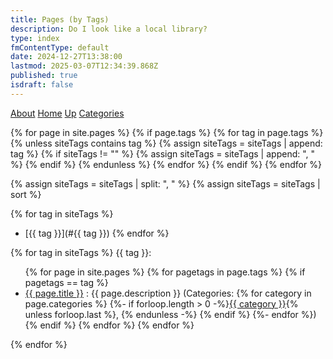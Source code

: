 ```yaml
---
title: Pages (by Tags)
description: Do I look like a local library?
type: index
fmContentType: default
date: 2024-12-27T13:38:00
lastmod: 2025-03-07T12:34:39.868Z
published: true
isdraft: false
---
```


<!-- markdownlint-disable MD033 MD032 --->
<a href="/about">About</a>
<a href="/">Home</a>
<a href="/content.html">Up</a>
<a href="/pages/">Categories</a>

<!--- cSpell:disable --->
{% for page in site.pages %}
  {% if page.tags %}
    {% for tag in page.tags %}
      {% unless siteTags contains tag %}
        {% assign siteTags = siteTags | append: tag %}
        {% if siteTags != "" %}
          {% assign siteTags = siteTags | append: ", " %}
        {% endif %}
      {% endunless %}
    {% endfor %}
  {% endif %}
{% endfor %}

{% assign siteTags = siteTags | split: ", " %}
{% assign siteTags = siteTags | sort %}

{% for tag in siteTags %}
* [{{ tag }}](#{{ tag }})
{% endfor %}

{% for tag in siteTags %}
<a name="{{ tag }}">{{ tag }}</a>:<br>
<ul>
  {% for page in site.pages %}
    {% for pagetags in page.tags %}
      {% if pagetags == tag %}
        <li><a href="{{ page.url }}">{{ page.title }}</a> : {{ page.description }}
          (Categories: {% for category in page.categories %}
            {%- if forloop.length > 0 -%}<a href="https://tlourey.github.io/pages/#{{ category }}">{{ category }}</a>{% unless forloop.last %}, {% endunless -%} {% endif %}
          {%- endfor %})
        </li>
      {% endif %}
    {% endfor %}
  {% endfor %}
</ul>
{% endfor %}

<!-- markdownlint-enable MD033 --->
<!--- cSpell:disable --->

<!--
For some reason this page renders incorrectly when markdown processor is set to GFM. This needs to be retested after 28/02/25.
-->